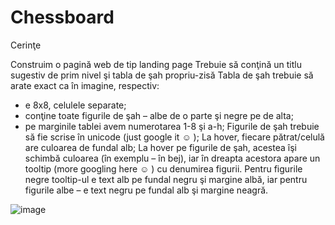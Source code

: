 # Chessboard

Cerinţe

Construim o pagină web de tip landing page
Trebuie să conţină un titlu sugestiv de prim nivel şi tabla de şah propriu-zisă
Tabla de şah trebuie să arate exact ca în imagine, respectiv:
- e 8x8, celulele separate;
- conţine toate figurile de şah – albe de o parte şi negre pe de alta;
- pe marginile tablei avem numerotarea 1-8 şi a-h;
Figurile de şah trebuie să fie scrise în unicode (just google it ☺ );
La hover, fiecare pătrat/celulă are culoarea de fundal alb;
La hover pe figurile de şah, acestea îşi schimbă culoarea (în exemplu – în bej), iar în dreapta acestora apare un tooltip (more googling here ☺ ) cu denumirea figurii. Pentru figurile negre tooltip-ul e text alb pe fundal negru şi margine albă, iar pentru figurile albe – e text negru pe fundal alb şi margine neagră.

![image](https://github.com/user-attachments/assets/452f3988-9a63-48f2-bba0-b52bfc000715)
